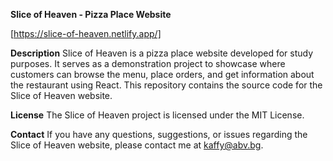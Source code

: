 **Slice of Heaven - Pizza Place Website**

[https://slice-of-heaven.netlify.app/]

**Description**
Slice of Heaven is a pizza place website developed for study purposes. It serves as a demonstration project to showcase where customers can browse the menu, place orders, and get information about the restaurant using React. This repository contains the source code for the Slice of Heaven website.



**License**
The Slice of Heaven project is licensed under the MIT License.

**Contact**
If you have any questions, suggestions, or issues regarding the Slice of Heaven website, please contact me at kaffy@abv.bg.